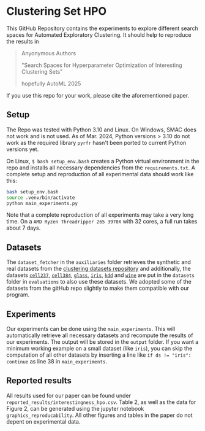# Clustering Set HPO
This GitHub Repository contains the experiments to explore different search spaces for Automated Exploratory Clustering. 
It should help to reproduce the results in 

> Anyonymous Authors
> 
> "Search Spaces for Hyperparameter Optimization of Interesting Clustering Sets" 
> 
> hopefully AutoML 2025

If you use this repo for your work, please cite the aforementioned paper.

## Setup

The Repo was tested with Python 3.10 and Linux. On Windows, SMAC does not work and is not used.
As of Mar. 2024, Python versions > 3.10 do not work as the required library `pyrfr` hasn't been ported  to current Python versions yet.

On Linux, `$ bash setup_env.bash` creates a Python virtual environment in the repo and installs all necessary dependencies from the `requirements.txt`.
A complete setup and reproduction of all experimental data should work like this:

```bash
bash setup_env.bash
source .venv/bin/activate
python main_experiments.py
```

Note that a complete reproduction of all experiments may take a very long time. On a `AMD Ryzen Threadripper 265 3970X` with 32 cores, a full run takes about 7 days.

##  Datasets

The `dataset_fetcher` in the `auxiliaries` folder retrieves  the 
synthetic and real datasets from the [clustering datasets repository](https://github.com/milaan9/Clustering-Datasets) and
additionally, the datasets [`cell237`](http://faculty.washington.edu/kayee/cluster/logcho_237_4class.txt), 
[`cell384`](http://faculty.washington.edu/kayee/cluster/log_cellcycle_384_17.txt), 
[`glass`](https://archive.ics.uci.edu/dataset/42/glass+identification), 
[`iris`](https://archive.ics.uci.edu/dataset/53/iris), 
[`kdd`](https://archive.ics.uci.edu/dataset/139/synthetic+control+chart+time+series) and 
[`wine`](https://archive.ics.uci.edu/dataset/186/wine+quality) are put in
the `datasets` folder in `evaluations` to also use these datasets.
We adopted some of the datasets from the gitHub repo slightly to make them compatible with our program.

## Experiments
Our experiments can be done using the `main_experiments`.
This will automatically retrieve all necessary datasets and recompute the results of our experiments.
The output will be stored in the `output` folder. 
If you want a minimum working example on a small dataset (like `iris`), you can skip the computation of all other 
datasets  by inserting a line like ``if ds != "iris": continue`` as line 38 in `main_experiments`.

## Reported results
All results used for our paper can be found under `reported_results/interestingness_hpo.csv`. 
Table 2, as well as the data for Figure 2, can be generated using the jupyter notebook `graphics_reproducability`.
All other figures and tables in the paper do not depent on experimental data.
